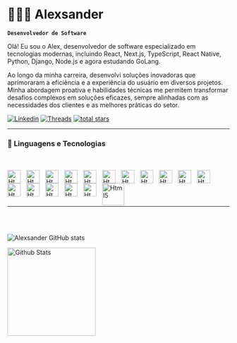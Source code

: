 # 👨🏾‍💻 Alexsander

**`Desenvolvedor de Software`**

Olá! Eu sou o Alex, desenvolvedor de software especializado em tecnologias modernas, incluindo React, Next.js, TypeScript, React Native, Python, Django, Node.js e agora estudando GoLang.

Ao longo da minha carreira, desenvolvi soluções inovadoras que aprimoraram a eficiência e a experiência do usuário em diversos projetos. Minha abordagem proativa e habilidades técnicas me permitem transformar desafios complexos em soluções eficazes, sempre alinhadas com as necessidades dos clientes e as melhores práticas do setor.

   <p align="left">
      <a href="https://www.linkedin.com/in/avt-elles/">
         <img alt="Linkedin" title="Follow me on linkedin" src="https://img.shields.io/badge/LinkedIn-0077B5?style=for-the-badge&logo=linkedin&logoColor=white"/></a> 
      <a href="https://www.threads.net/@oh_valente_">
         <img alt="Threads" title="Follow me on Threads" src="https://img.shields.io/badge/Threads-000000?style=for-the-badge&logo=Threads&logoColor=white"/></a>
      <a href="mailto:alevtelles@gmail.com" target="blank">
         <img alt="total stars" title="Total stars on GitHub" src="https://img.shields.io/badge/Gmail-D14836?style=for-the-badge&logo=gmail&logoColor=white"/></a>
   </p>

---

### 🚀 Linguagens e Tecnologias

<br/>
<br/>

<img align="left" alt="Html5" title="Html5" width="30px" heigth="30px" style="padding-right: 10px" src="https://cdn.jsdelivr.net/gh/devicons/devicon@latest/icons/html5/html5-original.svg" />
<img  align="left" alt="Html5" title="Html5" width="30px" heigth="30px" style="padding-right: 10px" src="https://cdn.jsdelivr.net/gh/devicons/devicon@latest/icons/css3/css3-original.svg" />
<img  align="left" alt="Html5" title="Html5" width="30px" heigth="30px" style="padding-right: 10px"  src="https://cdn.jsdelivr.net/gh/devicons/devicon@latest/icons/javascript/javascript-original.svg" />

<img align="left" alt="Html5" title="Html5" width="30px" heigth="30px" style="padding-right: 10px" src="https://cdn.jsdelivr.net/gh/devicons/devicon@latest/icons/typescript/typescript-original.svg" />

<img align="left" alt="Html5" title="Html5" width="30px" heigth="30px" style="padding-right: 10px" src="https://cdn.jsdelivr.net/gh/devicons/devicon@latest/icons/react/react-original.svg" />

<img align="left" alt="Html5" title="Html5" width="30px" heigth="30px" style="padding-right: 10px" src="https://cdn.jsdelivr.net/gh/devicons/devicon@latest/icons/nextjs/nextjs-original.svg" />

<img align="left" alt="Html5" title="Html5" width="30px" heigth="30px" style="padding-right: 10px" src="https://cdn.jsdelivr.net/gh/devicons/devicon@latest/icons/nodejs/nodejs-original.svg" />

<img align="left" alt="Html5" title="Html5" width="30px" heigth="30px" style="padding-right: 10px" src="https://cdn.jsdelivr.net/gh/devicons/devicon@latest/icons/express/express-original.svg" />

<img align="left" alt="Html5" title="Html5" width="30px" heigth="30px" style="padding-right: 10px" src="https://cdn.jsdelivr.net/gh/devicons/devicon@latest/icons/django/django-plain.svg" />

<img align="left" alt="Html5" title="Html5" width="30px" heigth="30px" style="padding-right: 10px" src="https://cdn.jsdelivr.net/gh/devicons/devicon@latest/icons/djangorest/djangorest-original.svg" />

<img align="left" alt="Html5" title="Html5" width="30px" heigth="30px" style="padding-right: 10px" src="https://cdn.jsdelivr.net/gh/devicons/devicon@latest/icons/go/go-original.svg" />

<img align="left" alt="Html5" title="Html5" width="30px" heigth="30px" style="padding-right: 10px" src="https://cdn.jsdelivr.net/gh/devicons/devicon@latest/icons/mongodb/mongodb-original.svg" />

<img align="left" alt="Html5" title="Html5" width="30px" heigth="30px" style="padding-right: 10px" src="https://cdn.jsdelivr.net/gh/devicons/devicon@latest/icons/postgresql/postgresql-original.svg" />

<img align="left" alt="Html5" title="Html5" width="30px" heigth="30px" style="padding-right: 10px" src="https://cdn.jsdelivr.net/gh/devicons/devicon@latest/icons/azure/azure-original.svg" />

<img align="left" alt="Html5" title="Html5" width="30px" heigth="30px" style="padding-right: 10px" src="https://cdn.jsdelivr.net/gh/devicons/devicon@latest/icons/amazonwebservices/amazonwebservices-original-wordmark.svg" />

<img align="left" alt="Html5" title="Html5" width="30px" heigth="30px" style="padding-right: 10px" src="https://cdn.jsdelivr.net/gh/devicons/devicon@latest/icons/github/github-original.svg" />

<img align="left" alt="Html5" title="Html5" width="50px" style="padding-right: 10px" src="https://cdn.jsdelivr.net/gh/devicons/devicon@latest/icons/jira/jira-original.svg" />

<br/>
<br/>
<br/>
<br/>

---

<br/>
<br/>

![Alexsander GitHub stats](https://github-readme-stats.vercel.app/api?username=alevtelles&show_icons=true&theme=radical)

<img align="left" alt="Github Stats"  height="200px" style="padding-right: 10px" src="https://github-readme-stats.vercel.app/api/top-langs/?username=alevtelles&theme=radical&layout=compact&custom_title=Tecnologias&langs_count=9" />
